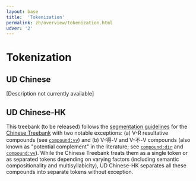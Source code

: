 ```yaml
---
layout: base
title:  'Tokenization'
permalink: zh/overview/tokenization.html
udver: '2'
---
```


# Tokenization

## UD Chinese

[Description not currently available]

## UD Chinese-HK

This treebank (to be released) follows the <a href="http://repository.upenn.edu/cgi/viewcontent.cgi?article=1038&context=ircs_reports">segmentation guidelines</a> for the <a href="https://catalog.ldc.upenn.edu/ldc2016t13">Chinese Treebank</a> with two notable exceptions: (a) V-R resultative compounds (see <a href="http://universaldependencies.org/zh/dep/compound-vv.html">`compound:vv`</a>) and (b) V-得-V and V-不-V compounds (also known as "potential complement" in the literature; see <a href="http://universaldependencies.org/zh/dep/compound-dir.html">`compound:dir`</a> and <a href="http://universaldependencies.org/zh/dep/compound-vv.html">`compound:vv`</a>). While the Chinese Treebank treats them as a single token or as separated tokens depending on varying factors (including semantic compositionality and multisyllabicity), UD Chinese-HK separates all these compounds into separate tokens without exception.
